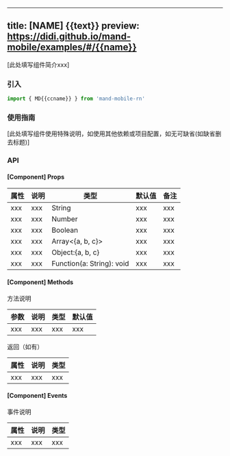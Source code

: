 
---
title: [NAME] {{text}}
preview: https://didi.github.io/mand-mobile/examples/#/{{name}}
---

[此处填写组件简介xxx]

### 引入

```javascript
import { MD{{ccname}} } from 'mand-mobile-rn'
```

### 使用指南

[此处填写组件使用特殊说明，如使用其他依赖或项目配置，如无可缺省(如缺省删去标题)]

### API

#### [Component] Props
|属性 | 说明 | 类型 | 默认值 | 备注 |
|----|-----|------|------|------|
|xxx|xxx|String|xxx|xxx|
|xxx|xxx|Number|xxx|xxx|
|xxx|xxx|Boolean|xxx|xxx|
|xxx|xxx|Array<{a, b, c}>|xxx|xxx|
|xxx|xxx|Object:{a, b, c}|xxx|xxx|
|xxx|xxx|Function(a: String): void|xxx|xxx|

#### [Component] Methods
方法说明

|参数 | 说明 | 类型 | 默认值 |
|----|-----|------|------|
|xxx|xxx|xxx|xxx|

返回（如有）

|属性 | 说明 | 类型 |
|----|-----|------|
|xxx|xxx|xxx|

#### [Component] Events
事件说明

|属性 | 说明 | 类型 |
|----|-----|------|
|xxx|xxx|xxx|
